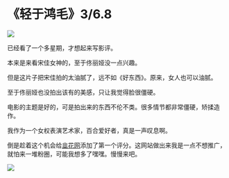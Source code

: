 # 《轻于鸿毛》3/6.8

![](https://md.p1gd0g.cc/img3.doubanio.com/view/photo/s_ratio_poster/public/p2923760817.webp)

已经看了一个多星期，才想起来写影评。

本来是来看宋佳女神的，至于佟丽娅没一点兴趣。

但是这片子把宋佳拍的太油腻了，远不如《好东西》。原来，女人也可以油腻。

至于佟丽娅也没拍出该有的美感，只让我觉得脸很僵硬。

电影的主题是好的，可是拍出来的东西不伦不类。很多情节都非常僵硬，矫揉造作。

我作为一个女权表演艺术家，百合爱好者，真是一声叹息啊。

倒是趁着这个机会给[韭花网](m.p1gd0g.cc)添加了第一个评分。这网站做出来我是一点不想推广，就怕来一堆粉圈，可能我想多了嘿嘿。慢慢来吧。

![](http://mmbiz.qpic.cn/mmbiz_png/OQRlA7Uf7SUuo9PKmKn8chzR2bOIFwHCxXjOr5hZR9XClRHfUwEx6ibr7yg6OkfxKWHstlHkPN7O8kTLRMvvdFg/0?from=appmsg)
